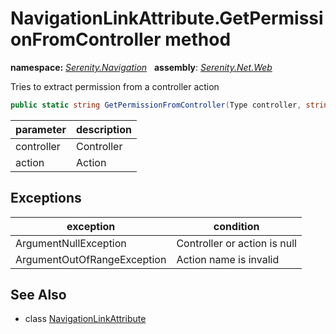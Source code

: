 # NavigationLinkAttribute.GetPermissionFromController method
**namespace:** *[Serenity.Navigation](../../README.md#serenity.navigation-namespace)*   **assembly**: *[Serenity.Net.Web](../../README.md)*

Tries to extract permission from a controller action

```csharp
public static string GetPermissionFromController(Type controller, string action)
```

| parameter | description |
| --- | --- |
| controller | Controller |
| action | Action |

## Exceptions

| exception | condition |
| --- | --- |
| ArgumentNullException | Controller or action is null |
| ArgumentOutOfRangeException | Action name is invalid |

## See Also

* class [NavigationLinkAttribute](../NavigationLinkAttribute.md)